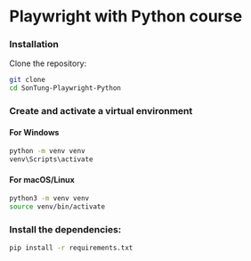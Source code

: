 # Playwright with Python course
### Installation
Clone the repository:
```sh
git clone 
cd SonTung-Playwright-Python
```

### Create and activate a virtual environment
#### For Windows
```sh
python -m venv venv
venv\Scripts\activate
```

#### For macOS/Linux
```sh
python3 -m venv venv
source venv/bin/activate
```
### Install the dependencies:
```sh
pip install -r requirements.txt
```

